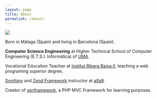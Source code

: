 ```yaml
---
layout: page
title: About
permalink: /about/
---
```


<img src="http://www.gravatar.com/avatar/f30d9d38be800e4569aeea819fb271be" />

Born in Málaga (Spain) and living in Barcelona (Spain).

**Computer Science Engineering** at Higher Technical School of Computer Engineering (E.T.S.I. Informática) of [UMA](http://www.uma.es/).

Vocational Education Teacher at [Institut Ribera Baixa II](http://www.insriberabaixa2.com/), teaching a web programing superior degree.

[Symfony](http://symfony.com) and [Zend Framework](http://framework.zend.com/) instructor at [alfa9](http://www.alfa9.com).

Creator of [xenframework](http://www.xenframework.com), a PHP MVC Framework for learning purposes.

